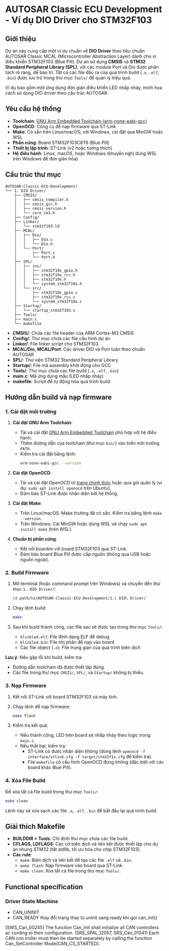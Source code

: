 # AUTOSAR Classic ECU Development - Ví dụ DIO Driver cho STM32F103

## Giới thiệu

Dự án này cung cấp một ví dụ chuẩn về **DIO Driver** theo tiêu chuẩn AUTOSAR Classic MCAL (Microcontroller Abstraction Layer) dành cho vi điều khiển STM32F103 (Blue Pill). Dự án sử dụng **CMSIS** và **STM32 Standard Peripheral Library (SPL)**, với các module Port và Dio được phân tách rõ ràng, dễ bảo trì. Tất cả các file đầu ra của quá trình build (`.o`, `.elf`, `.bin`) được lưu trữ trong thư mục `Tools/` để quản lý hiệu quả.

Ví dụ bao gồm một ứng dụng đơn giản điều khiển LED nhấp nháy, minh họa cách sử dụng DIO driver theo cấu trúc AUTOSAR.

## Yêu cầu hệ thống

- **Toolchain**: [GNU Arm Embedded Toolchain (arm-none-eabi-gcc)](https://developer.arm.com/downloads/-/gnu-rm)
- **OpenOCD**: Công cụ để nạp firmware qua ST-Link
- **Make**: Có sẵn trên Linux/macOS; với Windows, cài đặt qua MinGW hoặc WSL
- **Phần cứng**: Board STM32F103C8T6 (Blue Pill)
- **Thiết bị lập trình**: ST-Link (v2 hoặc tương thích)
- **Hệ điều hành**: Linux, macOS, hoặc Windows (khuyến nghị dùng WSL trên Windows để đơn giản hóa)

## Cấu trúc thư mục

```
AUTOSAR-Classic-ECU-Development/
└── 1. DIO Driver/
    ├── CMSIS/
    │   ├── cmsis_compiler.h
    │   ├── cmsis_gcc.h
    │   ├── cmsis_version.h
    │   └── core_cm3.h
    ├── Config/
    ├── Linker/
    │   └── stm32f103.ld
    ├── MCAL/
    │   ├── Dio/
    │   │   ├── Dio.c
    │   │   └── Dio.h
    │   └── Port/
    │       ├── Port.c
    │       └── Port.h
    ├── SPL/
    │   ├── inc/
    │   │   ├── stm32f10x_gpio.h
    │   │   ├── stm32f10x_rcc.h
    │   │   ├── stm32f10x.h
    │   │   └── system_stm32f10x.h
    │   └── src/
    │       ├── stm32f10x_gpio.c
    │       ├── stm32f10x_rcc.c
    │       └── system_stm32f10x.c
    ├── Startup/
    │   └── startup_stm32f103.s
    ├── Tools/
    ├── main.c
    └── makefile
```

- **CMSIS/**: Chứa các file header của ARM Cortex-M3 CMSIS
- **Config/**: Thư mục chứa các file cấu hình dự án
- **Linker/**: File linker script cho STM32F103
- **MCAL/Dio, MCAL/Port**: Các driver DIO và Port tuân theo chuẩn AUTOSAR
- **SPL/**: Thư viện STM32 Standard Peripheral Library
- **Startup/**: File mã assembly khởi động cho GCC
- **Tools/**: Thư mục chứa các file build (`.o`, `.elf`, `.bin`)
- **main.c**: Mã ứng dụng mẫu (LED nhấp nháy)
- **makefile**: Script để tự động hóa quá trình build

## Hướng dẫn build và nạp firmware

### 1. Cài đặt môi trường

1. **Cài đặt GNU Arm Toolchain**:
   - Tải và cài đặt [GNU Arm Embedded Toolchain](https://developer.arm.com/downloads/-/gnu-rm) phù hợp với hệ điều hành.
   - Thêm đường dẫn của toolchain (thư mục `bin/`) vào biến môi trường `PATH`.
   - Kiểm tra cài đặt bằng lệnh:
     ```sh
     arm-none-eabi-gcc --version
     ```

2. **Cài đặt OpenOCD**:
   - Tải và cài đặt OpenOCD từ [trang chính thức](http://openocd.org/) hoặc qua gói quản lý (ví dụ: `sudo apt install openocd` trên Ubuntu).
   - Đảm bảo ST-Link được nhận diện bởi hệ thống.

3. **Cài đặt Make**:
   - Trên Linux/macOS: Make thường đã có sẵn. Kiểm tra bằng lệnh `make --version`.
   - Trên Windows: Cài MinGW hoặc dùng WSL và chạy `sudo apt install make` (trên WSL).

4. **Chuẩn bị phần cứng**:
   - Kết nối boardim với board STM32F103 qua ST-Link.
   - Đảm bảo board Blue Pill được cấp nguồn (thông qua USB hoặc nguồn ngoài).

### 2. Build Firmware

1. Mở terminal (hoặc command prompt trên Windows) và chuyển đến thư mục `1. DIO Driver/`:
   ```sh
   cd path/to/AUTOSAR-Classic-ECU-Development/1.\ DIO\ Driver/
   ```

2. Chạy lệnh build:
   ```sh
   make
   ```

3. Sau khi build thành công, các file sau sẽ được tạo trong thư mục `Tools/`:
   - `blinkled.elf`: File định dạng ELF để debug
   - `blinkled.bin`: File nhị phân để nạp vào board
   - Các file object (`.o`): File trung gian của quá trình biên dịch

**Lưu ý**: Nếu gặp lỗi khi build, kiểm tra:
- Đường dẫn toolchain đã được thiết lập đúng.
- Các file trong thư mục `CMSIS/`, `SPL/`, và `Startup/` không bị thiếu.

### 3. Nạp Firmware

1. Kết nối ST-Link với board STM32F103 và máy tính.
2. Chạy lệnh để nạp firmware:
   ```sh
   make flash
   ```

3. Kiểm tra kết quả:
   - Nếu thành công, LED trên board sẽ nhấp nháy theo logic trong `main.c`.
   - Nếu thất bại, kiểm tra:
     - ST-Link có được nhận diện không (dùng lệnh `openocd -f interface/stlink.cfg -f target/stm32f1x.cfg` để kiểm tra).
     - File `makefile` có cấu hình OpenOCD đúng không (đặc biệt với các board khác Blue Pill).

### 4. Xóa File Build

Để xóa tất cả file build trong thư mục `Tools/`:
```sh
make clean
```

Lệnh này sẽ xóa sạch các file `.o`, `.elf`, `.bin` để bắt đầu lại quá trình build.

## Giải thích Makefile

- **BUILDDIR = Tools**: Chỉ định thư mục chứa các file build.
- **CFLAGS, LDFLAGS**: Các cờ biên dịch và liên kết được thiết lập cho dự án nhúng STM32 (tắt stdlib, tối ưu hóa cho chip STM32F103).
- **Các rule**:
  - `make`: Biên dịch và liên kết để tạo các file `.elf` và `.bin`.
  - `make flash`: Nạp firmware vào board qua ST-Link.
  - `make clean`: Xóa tất cả file trong thư mục `Tools/`.

## Functional specification

###  Driver State Machine
   - CAN_UNINIT
   - CAN_READY
thay đổi trạng thay từ uninit sang ready khi gọi can_init()

[SWS_Can_00245] The function Can_Init shall initialize all CAN controllers ac
cording to their configuration. (SRS_SPAL_12057, SRS_Can_01041) Each CAN con
troller must then be started separately by calling the function Can_SetController
Mode(CAN_CS_STARTED).